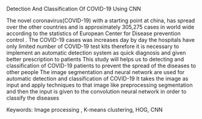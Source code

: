 
Detection And Classification Of COVID-19 Using CNN


The novel coronavirus(COVID-19) with a starting point at china, has spread over the other countries and is approximately 305,275 cases in world wide according to the statistics of European Center for Disease prevention control . The COVID-19 cases was increases day by day the hospitals have only limited number of COVID-19 test kits therefore it is necessary to implement an automatic detection system as quick diagnosis and given better prescription to patients This study will helps us to detecting and classification of COVID-19 patients to prevent the spread of the diseases to other people The image segmentation and neural network are used for automatic detection and classification of COVID-19 It takes the image as input and apply techniques to that image like preprocessing segmentation and then the input is given to the convolution neural network in order to classify the diseases

Keywords: Image processing , K-means clustering, HOG, CNN	 

